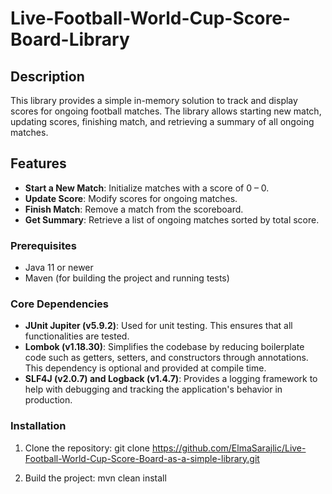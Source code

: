 # Live-Football-World-Cup-Score-Board-Library

## Description
This library provides a simple in-memory solution to track and display scores for ongoing football matches. The library allows starting new match, updating scores, finishing match, and retrieving a summary of all ongoing matches.

## Features
- **Start a New Match**: Initialize matches with a score of 0 – 0.
- **Update Score**: Modify scores for ongoing matches.
- **Finish Match**: Remove a match from the scoreboard.
- **Get Summary**: Retrieve a list of ongoing matches sorted by total score.

### Prerequisites
- Java 11 or newer
- Maven (for building the project and running tests)

### Core Dependencies

- **JUnit Jupiter (v5.9.2)**: Used for unit testing. This ensures that all functionalities are tested.
- **Lombok (v1.18.30)**: Simplifies the codebase by reducing boilerplate code such as getters, setters, and constructors through annotations. This dependency is optional and provided at compile time.
- **SLF4J (v2.0.7) and Logback (v1.4.7)**: Provides a logging framework to help with debugging and tracking the application's behavior in production.

### Installation
1. Clone the repository:
   git clone https://github.com/ElmaSarajlic/Live-Football-World-Cup-Score-Board-as-a-simple-library.git
   
2. Build the project:
   mvn clean install